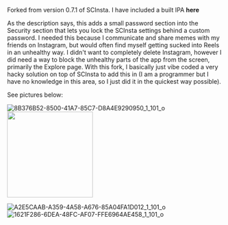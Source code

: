 Forked from version 0.7.1 of SCInsta. I have included a built IPA **here**

As the description says, this adds a small password section into the Security section that lets you lock the SCInsta settings behind a custom password. I needed this because I communicate and share memes with my friends on Instagram, but would often find myself getting sucked into Reels in an unhealthy way. I didn't want to completely delete Instagram, however I did need a way to block the unhealthy parts of the app from the screen, primarily the Explore page. With this fork, I basically just vibe coded a very hacky solution on top of SCInsta to add this in (I am a programmer but I have no knowledge in this area, so I just did it in the quickest way possible).


See pictures below:

![8B376B52-8500-41A7-85C7-D8A4E9290950_1_101_o](https://github.com/user-attachments/assets/d6cdd91d-1946-4c73-86d0-67b62f5c7ff4)
<img src="https://github.com/user-attachments/assets/d6cdd91d-1946-4c73-86d0-67b62f5c7ff4" height="200">


![A2E5CAAB-A359-4A58-A676-85A04FA1D012_1_101_o](https://github.com/user-attachments/assets/76f5c328-08c1-40d7-9c65-c3095d53c505)
![1621F286-6DEA-48FC-AF07-FFE6964AE458_1_101_o](https://github.com/user-attachments/assets/aea5d5a4-cbda-422a-a184-5fd5511c3533)
